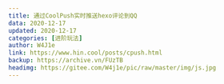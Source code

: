 ```yaml
---
title: 通过CoolPush实时推送hexo评论到QQ
data: 2020-12-17
updated: 2020-12-17
categories: [进阶玩法]
author: W4J1e
link: https://www.hin.cool/posts/cpush.html
backup: https://archive.vn/FUzTB
headimg: https://gitee.com/W4j1e/pic/raw/master/img/js.jpg
---
```




